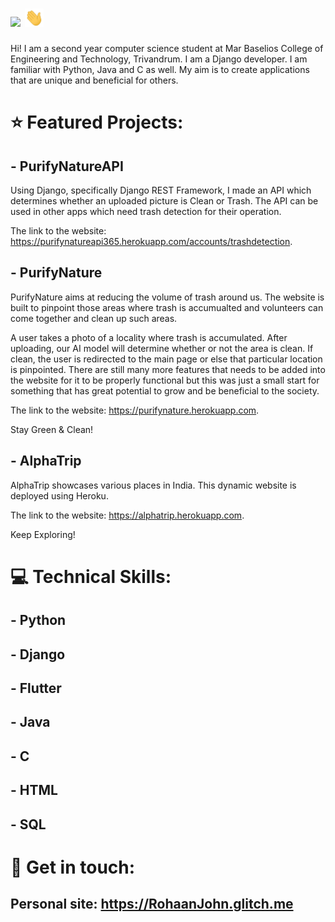 # <img src="https://img.icons8.com/doodle/100/000000/hello--v1.png"/> <img src="https://raw.githubusercontent.com/ABSphreak/ABSphreak/master/gifs/Hi.gif" width="30px">




Hi! I am a second year computer science student at Mar Baselios College of Engineering and Technology, Trivandrum. I am a Django developer. I am familiar with Python, Java and C as well. My aim is to create applications that are unique and beneficial for others.

# ⭐ Featured Projects:

## - PurifyNatureAPI
Using Django, specifically Django REST Framework, I made an API which determines whether an uploaded picture is Clean or Trash. The API can be used in other apps which need trash detection for their operation. 

The link to the website: https://purifynatureapi365.herokuapp.com/accounts/trashdetection.

## - PurifyNature 
PurifyNature aims at reducing the volume of trash around us. The website is built to pinpoint those areas where trash is accumualted and volunteers can come together and clean up such areas. 

A user takes a photo of a locality where trash is accumulated. After uploading, our AI model will determine whether or not the area is clean. If clean, the user is redirected to the main page or else that particular location is pinpointed. There are still many more features that needs to be added into the website for it to be properly functional but this was just a small start for something that has great potential to grow and be beneficial to the society. 

The link to the website: https://purifynature.herokuapp.com.

Stay Green & Clean!
## - AlphaTrip 
AlphaTrip showcases various places in India. This dynamic website is deployed using Heroku. 

The link to the website: https://alphatrip.herokuapp.com. 

Keep Exploring!

# 💻 Technical Skills:
## - Python 
## - Django
## - Flutter
## - Java
## - C
## - HTML
## - SQL


# 👋 Get in touch:


## Personal site: https://RohaanJohn.glitch.me





